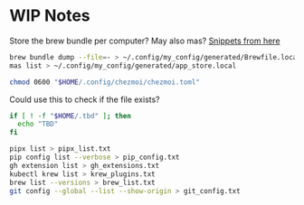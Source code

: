 # WIP Notes

Store the brew bundle per computer? May also mas? [Snippets from here](https://github.com/monfresh/dotfiles)

```sh
brew bundle dump --file=- > ~/.config/my_config/generated/Brewfile.local
mas list > ~/.config/my_config/generated/app_store.local

chmod 0600 "$HOME/.config/chezmoi/chezmoi.toml"
```

Could use this to check if the file exists?


```zsh
if [ ! -f "$HOME/.tbd" ]; then
  echo "TBD"
fi
```

```sh
pipx list > pipx_list.txt
pip config list --verbose > pip_config.txt
gh extension list > gh_extensions.txt
kubectl krew list > krew_plugins.txt
brew list --versions > brew_list.txt
git config --global --list --show-origin > git_config.txt
```
